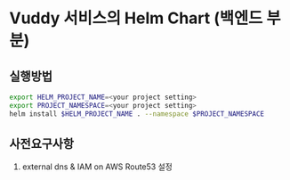 # Vuddy 서비스의 Helm Chart (백엔드 부분)
## 실행방법
```sh
export HELM_PROJECT_NAME=<your project setting>
export PROJECT_NAMESPACE=<your project setting>
helm install $HELM_PROJECT_NAME . --namespace $PROJECT_NAMESPACE
```
## 사전요구사항
1. external dns & IAM on AWS Route53 설정
